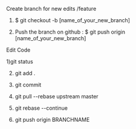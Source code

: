 Create branch for new edits /feature

1) $ git checkout -b [name_of_your_new_branch]

2) Push the branch on github :
$ git push origin [name_of_your_new_branch]

Edit Code

1)git status

2) git add .

3) git commit

4) git pull --rebase upstream master

5) git rebase --continue

6) git push origin BRANCHNAME

